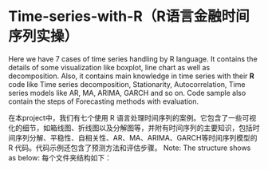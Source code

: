 # Time-series-with-R（R语言金融时间序列实操）
Here we have 7 cases of time series handling by R language. It contains the details of some visualization like boxplot, line chart as well as decomposition. Also, it contains main knowledge in time series with their **R** code like Time series decomposition, Stationarity, Autocorrelation, Time series models like AR, MA, ARIMA, GARCH and so on. Code sample also contain the steps of Forecasting methods with evaluation.

在本project中，我们有七个使用 R 语言处理时间序列的案例。它包含了一些可视化的细节，如箱线图、折线图以及分解图等，并附有时间序列的主要知识，包括时间序列分解、平稳性、自相关性、AR、MA、ARIMA、GARCH等时间序列模型的 R 代码。代码示例还包含了预测方法和评估步骤。
Note: The structure shows as below:
每个文件夹结构如下：
